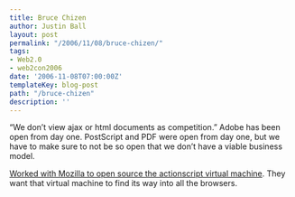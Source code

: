 ```yaml
---
title: Bruce Chizen
author: Justin Ball
layout: post
permalink: "/2006/11/08/bruce-chizen/"
tags:
- Web2.0
- web2con2006
date: '2006-11-08T07:00:00Z'
templateKey: blog-post
path: "/bruce-chizen"
description: ''
---
```


“We don’t view ajax or html documents as competition.” Adobe has been open from day one. PostScript and PDF were open from day one, but we have to make sure to not be so open that we don’t have a viable business model.

[Worked with Mozilla to open source the actionscript virtual machine][1]. They want that virtual machine to find its way into all the browsers.

 [1]: http://www.actionscript.it/blog/
